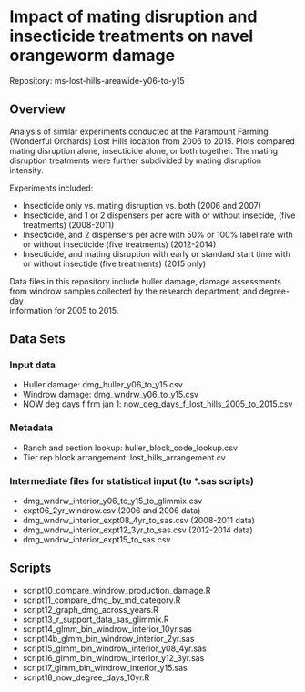 # Impact of mating disruption and insecticide treatments on navel orangeworm damage

Repository:  ms-lost-hills-areawide-y06-to-y15

## Overview

Analysis of similar experiments conducted at the Paramount Farming (Wonderful
Orchards) Lost Hills location from 2006 to 2015. Plots compared mating 
disruption alone, insecticide alone, or both together. The mating disruption 
treatments were further subdivided by mating disruption intensity.

Experiments included:
 - Insecticide only vs. mating disruption vs. both (2006 and 2007)
 - Insecticide, and 1 or 2 dispensers per acre with or without insecide,
 (five treatments) (2008-2011)
 - Insecticide, and 2 dispensers per acre with 50% or 100% label rate
 with or without insecticide (five treatments) (2012-2014)
 - Insecticide, and mating disruption with early or standard start time
 with or without insectide (five treatments) (2015 only)

Data files in this repository include huller damage, damage assessments from
windrow samples collected by the research department, and degree-day \
information for 2005 to 2015.

## Data Sets

### Input data
 - Huller damage: dmg_huller_y06_to_y15.csv
 - Windrow damage: dmg_wndrw_y06_to_y15.csv
 - NOW deg days f frm jan 1: now_deg_days_f_lost_hills_2005_to_2015.csv

### Metadata
 - Ranch and section lookup: huller_block_code_lookup.csv
 - Tier rep block arrangement: lost_hills_arrangement.cv

### Intermediate files for statistical input (to *.sas scripts)
 - dmg_wndrw_interior_y06_to_y15_to_glimmix.csv
 - expt06_2yr_windrow.csv (2006 and 2006 data)
 - dmg_wndrw_interior_expt08_4yr_to_sas.csv (2008-2011 data)
 - dmg_wndrw_interior_expt12_3yr_to_sas.csv (2012-2014 data)
 - dmg_wndrw_interior_expt15_to_sas.csv

## Scripts
 - script10_compare_windrow_production_damage.R
 - script11_compare_dmg_by_md_category.R
 - script12_graph_dmg_across_years.R
 - script13_r_support_data_sas_glimmix.R
 - script14_glmm_bin_windrow_interior_10yr.sas
 - script14b_glmm_bin_windrow_interior_2yr.sas
 - script15_glmm_bin_windrow_interior_y08_4yr.sas
 - script16_glmm_bin_windrow_interior_y12_3yr.sas
 - script17_glmm_bin_windrow_interior_y15.sas
 - script18_now_degree_days_10yr.R
 